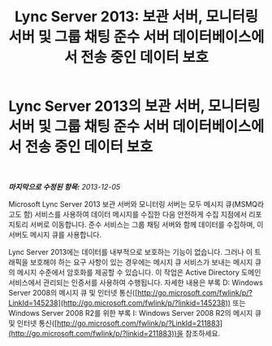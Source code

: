﻿---
title: 'Lync Server 2013: 보관 서버, 모니터링 서버 및 그룹 채팅 준수 서버 데이터베이스에서 전송 중인 데이터 보호'
TOCTitle: Lync Server 2013의 보관 서버, 모니터링 서버 및 그룹 채팅 준수 서버 데이터베이스에서 전송 중인 데이터 보호
ms:assetid: ea219705-1015-43a7-890b-e7e67b451e7c
ms:mtpsurl: https://technet.microsoft.com/ko-kr/library/Dn518336(v=OCS.15)
ms:contentKeyID: 60504745
ms.date: 08/10/2015
mtps_version: v=OCS.15
ms.translationtype: HT
---

# Lync Server 2013의 보관 서버, 모니터링 서버 및 그룹 채팅 준수 서버 데이터베이스에서 전송 중인 데이터 보호

 

_**마지막으로 수정된 항목:** 2013-12-05_

Microsoft Lync Server 2013 보관 서버와 모니터링 서버는 모두 메시지 큐(MSMQ라고도 함) 서비스를 사용하여 데이터 메시지를 수집한 다음 안전하게 수집 지점에서 리포지토리 서버로 이동합니다. 준수 서비스는 그룹 채팅 서버와 함께 데이터를 수집하며, 이 서버도 메시지 큐를 사용합니다.

Lync Server 2013에는 데이터를 내부적으로 보호하는 기능이 없습니다. 그러나 이 트래픽을 보호해야 하는 요구 사항이 있는 경우에는 메시지 큐 서비스가 보내는 메시지 큐의 메시지 수준에서 암호화를 제공할 수 있습니다. 이 작업은 Active Directory 도메인 서비스에서 관리되는 인증서를 사용하여 수행됩니다. 자세한 내용은 부록 D: Windows Server 2008의 메시지 큐 및 인터넷 통신([http://go.microsoft.com/fwlink/p/?LinkId=145238](http://go.microsoft.com/fwlink/p/?linkid=145238)) 또는 Windows Server 2008 R2를 위한 부록 I: Windows Server 2008 R2의 메시지 큐 및 인터넷 통신([http://go.microsoft.com/fwlink/p/?LinkId=211883](http://go.microsoft.com/fwlink/p/?linkid=211883))을 참조하세요.

